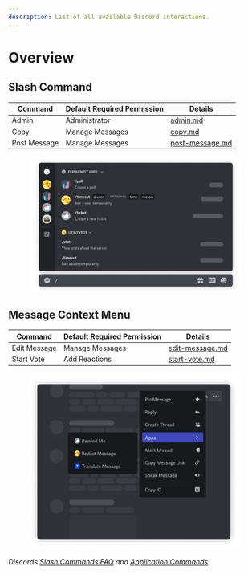```yaml
---
description: List of all available Discord interactions.
---
```


# Overview

## Slash Command

| Command      | Default Required Permission | Details                                      |
| ------------ | --------------------------- | -------------------------------------------- |
| Admin        | Administrator               | [admin.md](admin.md "mention")               |
| Copy         | Manage Messages             | [copy.md](copy.md "mention")                 |
| Post Message | Manage Messages             | [post-message.md](post-message.md "mention") |

<figure><img src="../.gitbook/assets/discord-slash-command.png" alt=""><figcaption></figcaption></figure>

## Message Context Menu

| Command      | Default Required Permission | Details                                      |
| ------------ | --------------------------- | -------------------------------------------- |
| Edit Message | Manage Messages             | [edit-message.md](edit-message.md "mention") |
| Start Vote   | Add Reactions               | [start-vote.md](start-vote.md "mention")     |

<figure><img src="../.gitbook/assets/discord-message-context-menu.png" alt=""><figcaption></figcaption></figure>

_Discords_ [_Slash Commands FAQ_](https://support.discord.com/hc/en-us/articles/1500000368501-Slash-Commands-FAQ) _and_ [_Application Commands_](https://discord.com/developers/docs/interactions/application-commands)
